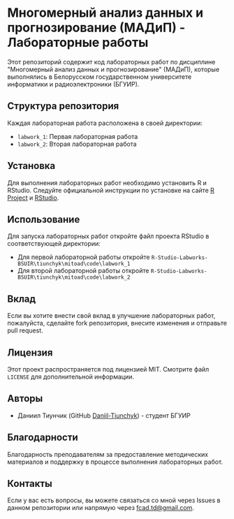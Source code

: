 # Многомерный анализ данных и прогнозирование (МАДиП) - Лабораторные работы

Этот репозиторий содержит код лабораторных работ по дисциплине "Многомерный анализ данных и прогнозирование" (МАДиП), которые выполнялись в Белорусском государственном университете информатики и радиоэлектроники (БГУИР).

## Структура репозитория

Каждая лабораторная работа расположена в своей директории:

- `labwork_1`: Первая лабораторная работа
- `labwork_2`: Вторая лабораторная работа

## Установка

Для выполнения лабораторных работ необходимо установить R и RStudio. Следуйте официальной инструкции по установке на сайте [R Project](https://www.r-project.org/) и [RStudio](https://rstudio.com/).

## Использование

Для запуска лабораторных работ откройте файл проекта RStudio в соответствующей директории:

- Для первой лабораторной работы откройте `R-Studio-Labworks-BSUIR\tiunchyk\mitoad\code\labwork_1`
- Для второй лабораторной работы откройте `R-Studio-Labworks-BSUIR\tiunchyk\mitoad\code\labwork_2`

## Вклад

Если вы хотите внести свой вклад в улучшение лабораторных работ, пожалуйста, сделайте fork репозитория, внесите изменения и отправьте pull request.

## Лицензия

Этот проект распространяется под лицензией MIT. Смотрите файл `LICENSE` для дополнительной информации.

## Авторы

- Даниил Тиунчик (GitHub [Daniil-Tiunchyk](https://github.com/Daniil-Tiunchyk)) - студент БГУИР

## Благодарности

Благодарность преподавателям за предоставление методических материалов и поддержку в процессе выполнения лабораторных работ.

## Контакты

Если у вас есть вопросы, вы можете связаться со мной через Issues в данном репозитории или напрямую через fcad.td@gmail.com.
